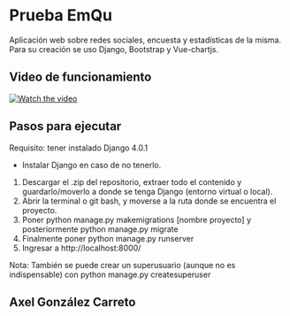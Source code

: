 # Prueba EmQu
Aplicación web sobre redes sociales, encuesta y estadísticas de la misma. Para su creación se uso Django, Bootstrap y Vue-chartjs.

## Video de funcionamiento
[![Watch the video](https://i9.ytimg.com/vi/NZ-p3v6UTtQ/mq2.jpg?sqp=CLCs7Y4G&rs=AOn4CLDrJlGlwLhVaQo72m-QeYamNBZ4NQ)](https://youtu.be/NZ-p3v6UTtQ)

## Pasos para ejecutar
Requisito: tener instalado Django 4.0.1
- Instalar Django en caso de no tenerlo.


1. Descargar el .zip del repositorio, extraer todo el contenido y guardarlo/moverlo a donde se tenga Django (entorno virtual o local).
2. Abrir la terminal o git bash, y moverse a la ruta donde se encuentra el proyecto.
3. Poner python    manage.py makemigrations [nombre proyecto]    y posteriormente    python manage.py migrate
4. Finalmente poner python manage.py runserver
5. Ingresar a http://localhost:8000/

Nota: También se puede crear un superusuario (aunque no es indispensable) con python manage.py createsuperuser

## Axel González Carreto
